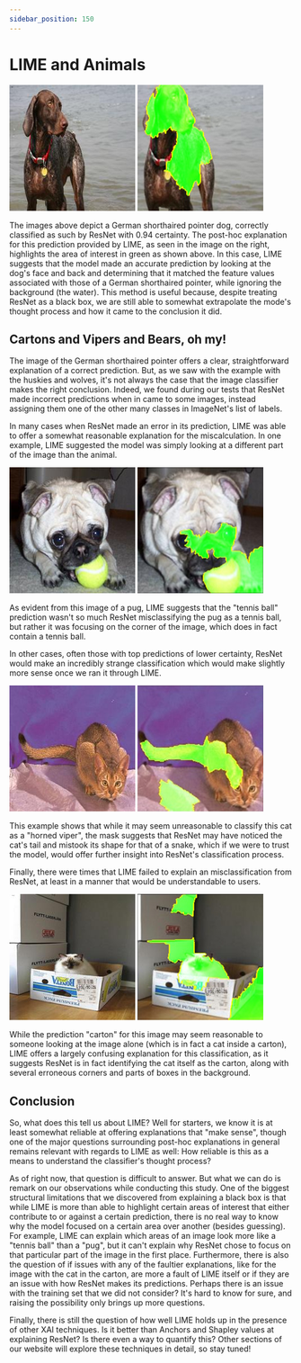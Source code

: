 ```yaml
---
sidebar_position: 150
---
```

# LIME and Animals

![An image of a German shorthaired pointer, predicted as such by ResNet](/img/lime/german_shorthaired-79.jpg)
![ResNet prediction explained by LIME](/img/lime/german_shorthaired-79-lime.jpg)

The images above depict a German shorthaired pointer dog, correctly classified as such by ResNet with 0.94 certainty. The post-hoc explanation for this prediction provided by LIME, as seen in the image on the right, highlights the area of interest in green as shown above. In this case, LIME suggests that the model made an accurate prediction by looking at the dog's face and back and determining that it matched the feature values associated with those of a German shorthaired pointer, while ignoring the background (the water). This method is useful because, despite treating ResNet as a black box, we are still able to somewhat extrapolate the mode's thought process and how it came to the conclusion it did.

## Cartons and Vipers and Bears, oh my!

The image of the German shorthaired pointer offers a clear, straightforward explanation of a correct prediction. But, as we saw with the example with the huskies and wolves, it's not always the case that the image classifier makes the right conclusion. Indeed, we found during our tests that ResNet made incorrect predictions when in came to some images, instead assigning them one of the other many classes in ImageNet's list of labels.

In many cases when ResNet made an error in its prediction, LIME was able to offer a somewhat reasonable explanation for the miscalculation. In one example, LIME suggested the model was simply looking at a different part of the image than the animal.

![An image of a pug, predicted to be a tennis with 0.59 certainty](/img/lime/pug-192.jpg)
![ResNet prediction explained by LIME](/img/lime/pug-192-lime.jpg)

As evident from this image of a pug, LIME suggests that the "tennis ball" prediction wasn't so much ResNet misclassifying the pug as a tennis ball, but rather it was focusing on the corner of the image, which does in fact contain a tennis ball.

In other cases, often those with top predictions of lower certainty, ResNet would make an incredibly strange classification which would make slightly more sense once we ran it through LIME.

![An image of an Abyssinian cat, predicted to be a horned viper with 0.21 certainty](/img/lime/abyssinian-3.jpg)
![ResNet prediction explained by LIME](/img/lime/abyssinian-3-lime.jpg)

This example shows that while it may seem unreasonable to classify this cat as a "horned viper", the mask suggests that ResNet may have noticed the cat's tail and mistook its shape for that of a snake, which if we were to trust the model, would offer further insight into ResNet's classification process.

Finally, there were times that LIME failed to explain an misclassification from ResNet, at least in a manner that would be understandable to users.

![An image of an Birman cat, predicted to be a carton with 0.64 certainty](/img/lime/birman-16.jpg)
![ResNet prediction explained by LIME](/img/lime/birman-16-lime.jpg)

While the prediction "carton" for this image may seem reasonable to someone looking at the image alone (which is in fact a cat inside a carton), LIME offers a largely confusing explanation for this classification, as it suggests ResNet is in fact identifying the cat itself as the carton, along with several erroneous corners and parts of boxes in the background.

## Conclusion

So, what does this tell us about LIME? Well for starters, we know it is at least somewhat reliable at offering explanations that "make sense", though one of the major questions surrounding post-hoc explanations in general remains relevant with regards to LIME as well: How reliable is this as a means to understand the classifier's thought process?

As of right now, that question is difficult to answer. But what we can do is remark on our observations while conducting this study. One of the biggest structural limitations that we discovered from explaining a black box is that while LIME is more than able to highlight certain areas of interest that either contribute to or against a certain prediction, there is no real way to know why the model focused on a certain area over another (besides guessing). For example, LIME can explain which areas of an image look more like a "tennis ball" than a "pug", but it can't explain why ResNet chose to focus on that particular part of the image in the first place. Furthermore, there is also the question of if issues with any of the faultier explanations, like for the image with the cat in the carton, are more a fault of LIME itself or if they are an issue with how ResNet makes its predictions. Perhaps there is an issue with the training set that we did not consider? It's hard to know for sure, and raising the possibility only brings up more questions.

Finally, there is still the question of how well LIME holds up in the presence of other XAI techniques. Is it better than Anchors and Shapley values at explaining ResNet? Is there even a way to quantify this? Other sections of our website will explore these techniques in detail, so stay tuned!

